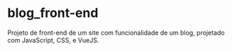 # blog_front-end


Projeto de front-end de um site com funcionalidade de um blog, projetado com JavaScript, CSS, e VueJS.
